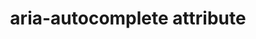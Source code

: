 ---
{
  "title": "aria-autocomplete attribute",
  "description": "Indicates whether inputting text could trigger display of one or more predictions of the user's intended value for an input and specifies how predictions would be presented if they are made.",
  "category": "aria",
  "keywords": [
    "aria-autocomplete attribute"
  ],
  "last_test_date": "2019-01-06",
  "test_results_url": "https://a11ysupport.io/tech/aria/aria-autocomplete_attribute",
  "test_url": "https://a11ysupport.io/tech/aria/aria-autocomplete_attribute",
  "stats": {
    "jaws": {
      "chrome": {
        "84-92": "a"
      },
      "edge": {
        "91-92": "a"
      },
      "ie": {
        "11-11.134": "a"
      },
      "firefox": {
        "80-82": "a"
      }
    },
    "narrator": {
      "edge": {
        "85-86": "a"
      }
    },
    "nvda": {
      "chrome": {
        "91-92": "a"
      },
      "edge": {
        "91-92": "a"
      },
      "firefox": {
        "80-82": "u"
      }
    },
    "talkback": {
      "and_chr": {
        "85-86": "a"
      }
    },
    "vo_ios": {
      "ios_saf": {
        "14-14.2": "a"
      }
    },
    "vo_macos": {
      "safari": {
        "14.0-15.1": "a"
      }
    },
    "orca": {
      "firefox": {
        "80-82": "a"
      }
    },
    "dragon_win": {
      "chrome": {
        "87": "na"
      }
    },
    "va_and": {
      "and_chr": {
        "87": "na"
      }
    },
    "vc_macos": {
      "safari": {
        "14.0.1": "na"
      }
    },
    "vc_ios": {
      "ios_saf": {
        "14.2": "na"
      }
    },
    "wsr": {
      "chrome": {
        "87": "na"
      }
    }
  },
  "links": {
    "ARIA spec for aria-autocomplete": "https://www.w3.org/TR/wai-aria-1.1/#aria-autocomplete"
  }
}
---